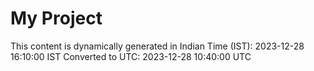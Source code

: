 # My Project

This content is dynamically generated in Indian Time (IST): 2023-12-28 16:10:00 IST
Converted to UTC: 2023-12-28 10:40:00 UTC

